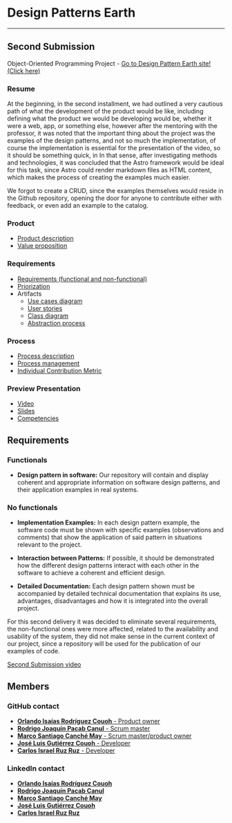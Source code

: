 # Design Patterns Earth

---

## Second Submission

Object-Oriented Programming Project - [Go to Design Pattern Earth site! (Click here)](https://majestic-chaja-a166a7.netlify.app/)

### Resume

At the beginning, in the second installment, we had outlined a very cautious path of what the development of the product would be like, including defining what the product we would be developing would be, whether it were a web, app, or something else, however after the mentoring with the professor, it was noted that the important thing about the project was the examples of the design patterns, and not so much the implementation, of course the implementation is essential for the presentation of the video, so it should be something quick, in In that sense, after investigating methods and technologies, it was concluded that the Astro framework would be ideal for this task, since Astro could render markdown files as HTML content, which makes the process of creating the examples much easier.

We forgot to create a CRUD, since the examples themselves would reside in the Github repository, opening the door for anyone to contribute either with feedback, or even add an example to the catalog.

### Product

- [Product description](Documentation/Product/Product_description.md)
- [Value proposition](Documentation/Product/Value_Proposition.md)

### Requirements

- [Requirements (functional and non-functional)](Documentation/Design/Requirements.md)
- [Priorization](Documentation/Design/prioritazion.md)
- Artifacts
  - [Use cases diagram](Documentation/Design/Use_Cases_Diagram.png)
  - [User stories](Documentation/Design/User_stories.md)
  - [Class diagram](Documentation/Design/classDiagram.md)
  - [Abstraction process](Documentation/Design/classes.md)

### Process

- [Process description](Documentation/Process/Process_Description.md)
- [Process management](Documentation/Process/Process_Management.md)
- [Individual Contribution Metric](Documentation/Process/SecondIndividualContributionMetric.md)

### Preview Presentation

- [Video](https://youtu.be/1Cm66H1yLIY)
- [Slides](Documentation/Process/Slides.pdf)
- [Competencies](Documentation/Competencies/Competencies.md)

## Requirements

### Functionals

- **Design pattern in software:** Our repository will contain and display coherent and appropriate information on software design patterns, and their application examples in real systems.

### No functionals

- **Implementation Examples:** In each design pattern example, the software code must be shown with specific examples (observations and comments) that show the application of said pattern in situations relevant to the project.

- **Interaction between Patterns:** If possible, it should be demonstrated how the different design patterns interact with each other in the software to achieve a coherent and efficient design.

- **Detailed Documentation:** Each design pattern shown must be accompanied by detailed technical documentation that explains its use, advantages, disadvantages and how it is integrated into the overall project.

For this second delivery it was decided to eliminate several requirements, the non-functional ones were more affected, related to the availability and usability of the system, they did not make sense in the current context of our project, since a repository will be used for the publication of our examples of code.

[Second Submission video](https://app.animaker.com/animo/nYfHRXoUt3uCnTd7/)

## Members

### GitHub contact

- [**Orlando Isaías Rodríguez Couoh** - Product owner](https://github.com/IsaiasRdzc)
- [**Rodrigo Joaquín Pacab Canul** - Scrum master](https://github.com/iKinoo)
- [**Marco Santiago Canché May** - Scrum master/product owner](https://github.com/MarcoSIIIU)
- [**José Luis Gutiérrez Couoh** - Developer](https://github.com/Josegutierrezcouoh)
- [**Carlos Israel Ruz Ruz** - Developer](https://github.com/XxCharlyRuzxX)

### LinkedIn contact

- [**Orlando Isaías Rodríguez Couoh**](www.linkedin.com/in/isaiasrdzc)
- [**Rodrigo Joaquín Pacab Canul**](https://www.linkedin.com/in/rodrigo-pacab/)
- [**Marco Santiago Canché May**](https://www.linkedin.com/in/marcocanchemscm/)
- [**José Luis Gutiérrez Couoh**](https://www.linkedin.com/in/josé-gutiérrez-96a3bb28b/)
- [**Carlos Israel Ruz Ruz**](https://www.linkedin.com/in/carlos-israel-ruz-ruz-55092028a/)
